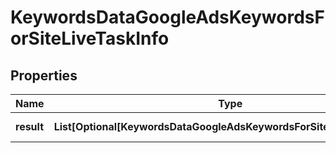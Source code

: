 # KeywordsDataGoogleAdsKeywordsForSiteLiveTaskInfo


## Properties

| Name | Type | Description | Notes |
|------------ | ------------- | ------------- | -------------|
**result** | **List[Optional[KeywordsDataGoogleAdsKeywordsForSiteLiveResultInfo]]** | array of results |[optional]|